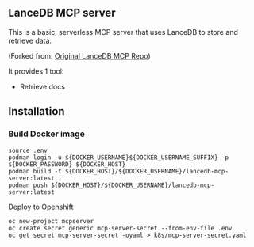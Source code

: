 ## LanceDB MCP server

This is a basic, serverless MCP server that uses LanceDB to store and retrieve data.

(Forked from: <a href="https://github.com/lancedb/lancedb-mcp-server/"  target="_blank">Original LanceDB MCP Repo</a>)

It provides 1 tool:
* Retrieve docs

## Installation

### Build Docker image
```
source .env
podman login -u ${DOCKER_USERNAME}${DOCKER_USERNAME_SUFFIX} -p ${DOCKER_PASSWORD} ${DOCKER_HOST}
podman build -t ${DOCKER_HOST}/${DOCKER_USERNAME}/lancedb-mcp-server:latest .
podman push ${DOCKER_HOST}/${DOCKER_USERNAME}/lancedb-mcp-server:latest
```

Deploy to Openshift
```
oc new-project mcpserver
oc create secret generic mcp-server-secret --from-env-file .env
oc get secret mcp-server-secret -oyaml > k8s/mcp-server-secret.yaml
```
